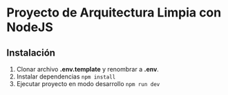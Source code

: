 # Proyecto de Arquitectura Limpia con NodeJS

## Instalación

1. Clonar archivo **.env.template** y renombrar a **.env**.
2. Instalar dependencias ```npm install```
3. Ejecutar proyecto en modo desarrollo ```npm run dev```